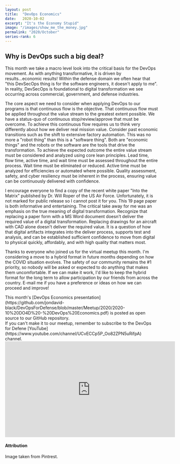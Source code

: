 ```yaml
---
layout: post
title:  "DevOps Economics"
date:   2020-10-02
excerpt: "It's the Economy Stupid"
image: "/images/show_me_the_money.jpg"
permalink: "2020/October"
series-rank: 6
---
```


## Why is DevOps such a big deal?

This month we take a macro level look into the critical basis for the DevOps movement.  As with anything transformative, it is driven by results...economic results!   Within the defense domain we often hear that "this DevSecOps thing is for the software engineers, it doesn't apply to me".  In reality, DevSecOps is foundational to digital transformation we see occurring across commercial, government, and defense industries.  

The core aspect we need to consider when applying DevOps to our programs is that continuous flow is the objective.  That continuous flow must be applied throughout the value stream to the greatest extent possible.  We have a status-quo of continuous stop/review/approve that must be overcome.  To achieve this continuous flow requires us to think very differently about how we deliver real mission value.  Consider past economic transitions such as the shift to extensive factory automation.  This was no more a "robot thing" than this is a "software thing".  Both are "economic things" and the robots or the software are the tools that drive the transformation.  To achieve the expected outcome the entire value stream must be considered and analyzed using core lean principles.  Lead time, flow time, active time, and wait time must be assessed throughout the entire process.  Wait time must be eliminated or reduced.  Active time must be analyzed for efficiencies or automated where possible.  Quality assessment, safety, and cyber resiliency must be inherent in the process, ensuring value can be continuously delivered with confidence.

I encourage everyone to find a copy of the recent white paper "Into the Matrix" published by Dr. Will Roper of the US Air Force.  Unfortunately, it is not marked for public release so I cannot post it for you.  This 19 page paper is both informative and entertaining.  The critical take away for me was an emphasis on the true meaning of digital transformation.  Recognize that replacing a paper form with a MS Word document doesn't deliver the required value of a digital transformation.  Replacing drawings for an aircraft with CAD alone doesn't deliver the required value.  It is a question of how that digital artifacts integrates into the deliver process, supports test and analysis, and can be established sufficient confidence to move from digital to physical quickly, affordably, and with high quality that matters most.

Thanks to everyone who joined us for the virtual meetup this month.  I'm considering a move to a hybrid format in future months depending on how the COVID situation evolves.  The safety of our community remains the #1 priority, so nobody will be asked or expected to do anything that makes them uncomfortable.  If we can make it work, I'd like to keep the hybrid format for the long term to allow participation by our friends from across the country.  E-mail me if you have a preference or ideas on how we can proceed and improve!

<div class="box" markdown="1">
This month's [DevOps Economics presentation](https://github.com/jondavid-black/DevOpsForDefense/blob/master/Meetup/2020/2020-10%20DO4D%20-%20DevOps%20Economics.pdf) is posted as open source to our GitHub repository. 
</div>


<div class="box" markdown="1">
If you can't make it to our meetup, remember to subscribe to the DevOps for Defene [YouTube](https://www.youtube.com/channel/UCvECCp5P_Oo82ZPN5uRifpA) channel. 

<iframe width="560" height="315" src="https://www.youtube.com/embed/I4wVO_ZxGfk" frameborder="0" allow="accelerometer; autoplay; clipboard-write; encrypted-media; gyroscope; picture-in-picture" allowfullscreen></iframe>

</div>

#### Attribution

Image taken from Pintrest.
